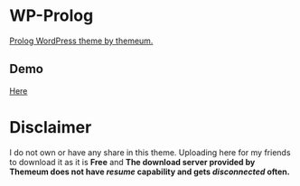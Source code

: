 # WP-Prolog
[Prolog WordPress theme by themeum.](http://www.themeum.com/wordpress/themes/prolog-minimal-responsive-blogging-wordpress-theme/)

## Demo
[Here](http://demo.themeum.com/wordpress/prolog/)

# Disclaimer
I do not own or have any share in this theme. 
Uploading here for my friends to download it as it is **Free** and **The download server provided by Themeum does not have *resume* capability and gets *disconnected* often.**
